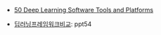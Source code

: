 - [50 Deep Learning Software Tools and Platforms](https://www.facebook.com/notes/бійдяу/50-deep-learning-software-tools-and-platforms/130279144224568/)

- [딥러닝프레임워크비교](https://www.slideshare.net/JunyiSong1/ss-75552936?from_m_app=android): ppt54
